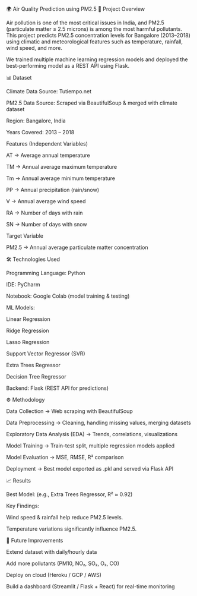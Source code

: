 🌍 Air Quality Prediction using PM2.5 
📌 Project Overview

Air pollution is one of the most critical issues in India, and PM2.5 (particulate matter ≤ 2.5 microns) is among the most harmful pollutants.
This project predicts PM2.5 concentration levels for Bangalore (2013–2018) using climatic and meteorological features such as temperature, rainfall, wind speed, and more.

We trained multiple machine learning regression models and deployed the best-performing model as a REST API using Flask.

📊 Dataset

Climate Data Source: Tutiempo.net

PM2.5 Data Source: Scraped via BeautifulSoup & merged with climate dataset

Region: Bangalore, India

Years Covered: 2013 – 2018

Features (Independent Variables)

AT → Average annual temperature

TM → Annual average maximum temperature

Tm → Annual average minimum temperature

PP → Annual precipitation (rain/snow)

V → Annual average wind speed

RA → Number of days with rain

SN → Number of days with snow

Target Variable

PM2.5 → Annual average particulate matter concentration

🛠️ Technologies Used

Programming Language: Python

IDE: PyCharm

Notebook: Google Colab (model training & testing)

ML Models:

Linear Regression

Ridge Regression

Lasso Regression

Support Vector Regressor (SVR)

Extra Trees Regressor

Decision Tree Regressor

Backend: Flask (REST API for predictions)

⚙️ Methodology

Data Collection → Web scraping with BeautifulSoup

Data Preprocessing → Cleaning, handling missing values, merging datasets

Exploratory Data Analysis (EDA) → Trends, correlations, visualizations

Model Training → Train-test split, multiple regression models applied

Model Evaluation → MSE, RMSE, R² comparison

Deployment → Best model exported as .pkl and served via Flask API

📈 Results

Best Model: (e.g., Extra Trees Regressor, R² ≈ 0.92)

Key Findings:

Wind speed & rainfall help reduce PM2.5 levels.

Temperature variations significantly influence PM2.5.

🔮 Future Improvements

Extend dataset with daily/hourly data

Add more pollutants (PM10, NO₂, SO₂, O₃, CO)

Deploy on cloud (Heroku / GCP / AWS)

Build a dashboard (Streamlit / Flask + React) for real-time monitoring
